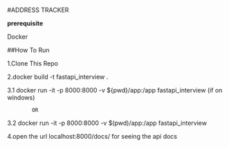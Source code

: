 #ADDRESS TRACKER

**prerequisite**

Docker

##How To Run

1.Clone This Repo

2.docker build -t fastapi_interview .

3.1 docker run -it -p 8000:8000 -v ${pwd}/app:/app fastapi_interview (if on windows)

            OR

3.2 docker run -it -p 8000:8000 -v $(pwd)/app:/app fastapi_interview

4.open the url localhost:8000/docs/ for seeing the api docs